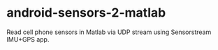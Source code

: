# android-sensors-2-matlab
Read cell phone sensors in Matlab via UDP stream using Sensorstream IMU+GPS app.
